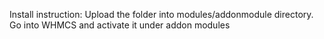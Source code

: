 
Install instruction:
Upload the folder into modules/addonmodule directory.
Go into WHMCS and activate it under addon modules

